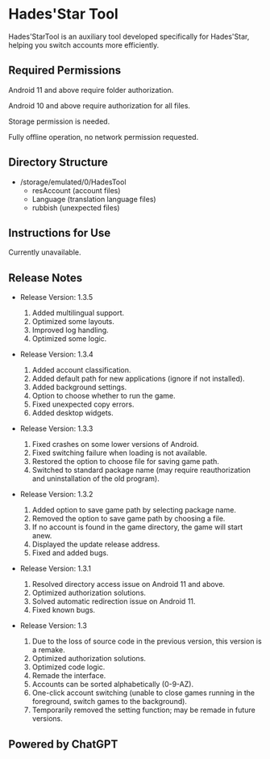 # Hades'Star Tool

Hades'StarTool is an auxiliary tool developed specifically for Hades'Star, helping you switch accounts more efficiently.

## Required Permissions

Android 11 and above require folder authorization.

Android 10 and above require authorization for all files.

Storage permission is needed.

Fully offline operation, no network permission requested.

## Directory Structure

- /storage/emulated/0/HadesTool
  - resAccount (account files)
  - Language (translation language files)
  - rubbish (unexpected files)

## Instructions for Use

Currently unavailable.

## Release Notes

- Release Version: 1.3.5
  1. Added multilingual support.
  2. Optimized some layouts.
  3. Improved log handling.
  4. Optimized some logic.

- Release Version: 1.3.4
  1. Added account classification.
  2. Added default path for new applications (ignore if not installed).
  3. Added background settings.
  4. Option to choose whether to run the game.
  5. Fixed unexpected copy errors.
  6. Added desktop widgets.

- Release Version: 1.3.3
  1. Fixed crashes on some lower versions of Android.
  2. Fixed switching failure when loading is not available.
  3. Restored the option to choose file for saving game path.
  4. Switched to standard package name (may require reauthorization and uninstallation of the old program).

- Release Version: 1.3.2
  1. Added option to save game path by selecting package name.
  2. Removed the option to save game path by choosing a file.
  3. If no account is found in the game directory, the game will start anew.
  4. Displayed the update release address.
  5. Fixed and added bugs.

- Release Version: 1.3.1
  1. Resolved directory access issue on Android 11 and above.
  2. Optimized authorization solutions.
  3. Solved automatic redirection issue on Android 11.
  4. Fixed known bugs.

- Release Version: 1.3
  1. Due to the loss of source code in the previous version, this version is a remake.
  2. Optimized authorization solutions.
  3. Optimized code logic.
  4. Remade the interface.
  5. Accounts can be sorted alphabetically (0-9-AZ).
  6. One-click account switching (unable to close games running in the foreground, switch games to the background).
  7. Temporarily removed the setting function; may be remade in future versions.

## Powered by ChatGPT
